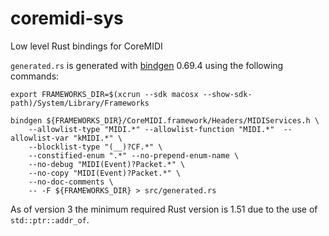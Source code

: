 # coremidi-sys

Low level Rust bindings for CoreMIDI

`generated.rs` is generated with [bindgen](https://github.com/rust-lang/rust-bindgen) 0.69.4 using the following commands:

```
export FRAMEWORKS_DIR=$(xcrun --sdk macosx --show-sdk-path)/System/Library/Frameworks

bindgen ${FRAMEWORKS_DIR}/CoreMIDI.framework/Headers/MIDIServices.h \
    --allowlist-type "MIDI.*" --allowlist-function "MIDI.*"  --allowlist-var "kMIDI.*" \
    --blocklist-type "(__)?CF.*" \
    --constified-enum ".*" --no-prepend-enum-name \
    --no-debug "MIDI(Event)?Packet.*" \
    --no-copy "MIDI(Event)?Packet.*" \
    --no-doc-comments \
    -- -F ${FRAMEWORKS_DIR} > src/generated.rs
```

As of version 3 the minimum required Rust version is 1.51 due to the use of `std::ptr::addr_of`.
